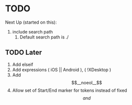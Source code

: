 TODO
====

Next Up (started on this):

1. include search path	<!-- !! search_path ./a ./b ../c !! -->
	1. Default search path is ./

TODO Later
----------

1. Add elseif
1. Add expressions ( iOS || Android ), ( !XDesktop )
1. Add $$__noeol__$$
1. Allow set of Start/End marker for tokens instead of fixed $$ and $$

